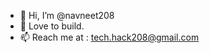 - 👋 Hi, I’m @navneet208
- 👀 Love to build.
- 📫 Reach me at : tech.hack208@gmail.com

<!---
navneet208/navneet208 is a ✨ special ✨ repository because its `README.md` (this file) appears on your GitHub profile.
You can click the Preview link to take a look at your changes.
--->
